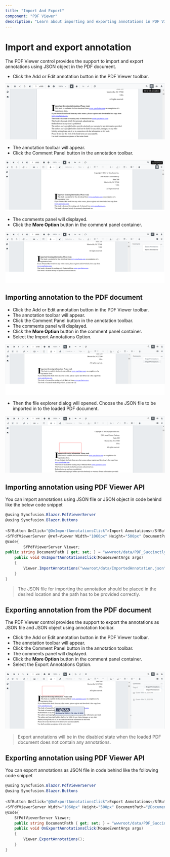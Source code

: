 ```yaml
---
title: "Import And Export"
component: "PDF Viewer"
description: "Learn about importing and exporting annotations in PDF Viewer"
---
```


# Import and export annotation

The PDF Viewer control provides the support to import and export annotations using JSON object in the PDF document.

* Click the Add or Edit annotation button in the PDF Viewer toolbar.

![EditButton](../../pdfviewer/images/edittool.png)

* The annotation toolbar will appear.
* Click the Comment Panel button in the annotation toolbar.

![CommentPanel](../../pdfviewer/images/commentPanel.png)

* The comments panel will displayed.
* Click the **More Option** button in the comment panel container.

![MoreOption](../../pdfviewer/images/Importandexport.png)

## Importing annotation to the PDF document

* Click the Add or Edit annotation button in the PDF Viewer toolbar.
* The annotation toolbar will appear.
* Click the Comment Panel button in the annotation toolbar.
* The comments panel will displayed.
* Click the **More Option** button in the comment panel container.
* Select the Import Annotations Option.

![ImportAnnotation](../../pdfviewer/images/Importannotation.png)

* Then the file explorer dialog will opened. Choose the JSON file to be imported in to the loaded PDF document.

![ImportedAnnotation](../../pdfviewer/images/importedannotation.png)

## Importing annotation using PDF Viewer API

You can import annotations using JSON file or JSON object in code behind like the below code snippet

```csharp
@using Syncfusion.Blazor.PdfViewerServer
@using Syncfusion.Blazor.Buttons

<SfButton OnClick="@OnImportAnnotationsClick">Import Annotations</SfButton>
<SfPdfViewerServer @ref=Viewer Width="1060px" Height="500px" DocumentPath="@DocumentPath" />
@code{
        SfPdfViewerServer Viewer;
public string DocumentPath { get; set; } = "wwwroot/data/PDF_Succinctly.pdf";
    public void OnImportAnnotationsClick(MouseEventArgs args)
    {
        Viewer.ImportAnnotations("wwwroot/data/ImportedAnnotation.json"); //The json file has been placed inside the data folder.
    }
}
```

>The JSON file for importing the annotation should be placed in the desired location and the path has to be provided correctly.

## Exporting annotation from the PDF document

The PDF Viewer control provides the support to export the annotations as JSON file and JSON object using annotation toolbar.

* Click the Add or Edit annotation button in the PDF Viewer toolbar.
* The annotation toolbar will appear.
* Click the Comment Panel button in the annotation toolbar.
* The comments panel will displayed.
* Click the **More Option** button in the comment panel container.
* Select the Export Annotations Option.

![ExportAnnotation](../../pdfviewer/images/exportannotation.png)

>Export annotations will be in the disabled state when the loaded PDF document does not contain any annotations.

## Exporting annotation using PDF Viewer API

You can export annotations as JSON file in code behind like the following code snippet

```csharp
@using Syncfusion.Blazor.PdfViewerServer
@using Syncfusion.Blazor.Buttons

<SfButton OnClick="@OnExportAnnotationsClick">Export Annotations</SfButton>
<SfPdfViewerServer Width="1060px" Height="500px" DocumentPath="@DocumentPath" @ref="@Viewer" />
@code{
    SfPdfViewerServer Viewer;
    public string DocumentPath { get; set; } = "wwwroot/data/PDF_Succinctly.pdf";
    public void OnExportAnnotationsClick(MouseEventArgs args)
    {
        Viewer.ExportAnnotations();
    }
}
```